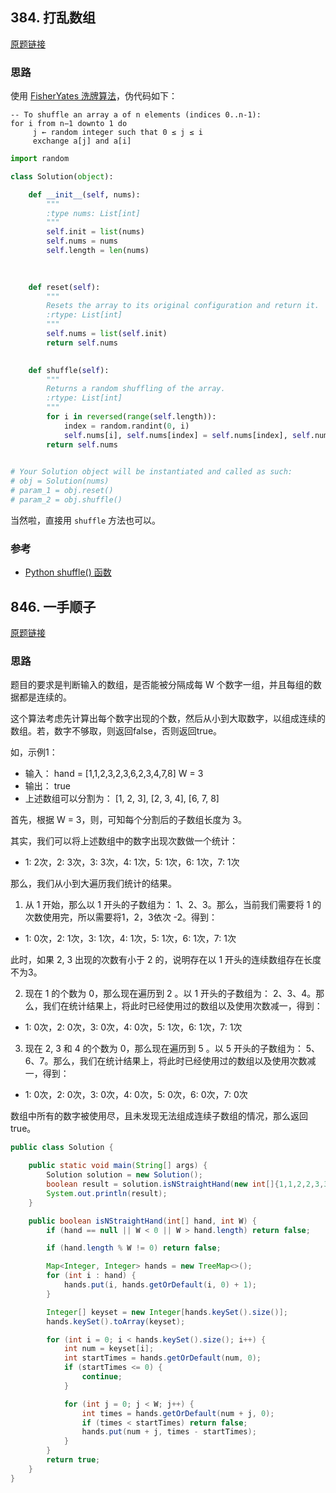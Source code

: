 ## 384. 打乱数组

[原题链接](https://leetcode-cn.com/problems/shuffle-an-array/)

### 思路

使用 [FisherYates 洗牌算法](https://en.wikipedia.org/wiki/Fisher%E2%80%93Yates_shuffle)，伪代码如下：

```
-- To shuffle an array a of n elements (indices 0..n-1):
for i from n−1 downto 1 do
     j ← random integer such that 0 ≤ j ≤ i
     exchange a[j] and a[i]
```

```python
import random

class Solution(object):

    def __init__(self, nums):
        """
        :type nums: List[int]
        """
        self.init = list(nums)
        self.nums = nums
        self.length = len(nums)
        
        

    def reset(self):
        """
        Resets the array to its original configuration and return it.
        :rtype: List[int]
        """
        self.nums = list(self.init)
        return self.nums
        

    def shuffle(self):
        """
        Returns a random shuffling of the array.
        :rtype: List[int]
        """
        for i in reversed(range(self.length)):
            index = random.randint(0, i)
            self.nums[i], self.nums[index] = self.nums[index], self.nums[i]
        return self.nums

    
# Your Solution object will be instantiated and called as such:
# obj = Solution(nums)
# param_1 = obj.reset()
# param_2 = obj.shuffle()
```

当然啦，直接用 `shuffle` 方法也可以。

### 参考

- [Python shuffle() 函数](https://www.runoob.com/python/func-number-shuffle.html)

## 846. 一手顺子

[原题链接](https://leetcode-cn.com/problems/hand-of-straights/submissions/)

### 思路

题目的要求是判断输入的数组，是否能被分隔成每 W 个数字一组，并且每组的数据都是连续的。

这个算法考虑先计算出每个数字出现的个数，然后从小到大取数字，以组成连续的数组。若，数字不够取，则返回false，否则返回true。

如，示例1：

- 输入： hand = [1,1,2,3,2,3,6,2,3,4,7,8] W = 3
- 输出： true
- 上述数组可以分割为： [1, 2, 3], [2, 3, 4], [6, 7, 8]

首先，根据 W = 3，则，可知每个分割后的子数组长度为 3。

其实，我们可以将上述数组中的数字出现次数做一个统计：

- 1: 2次，2: 3次，3: 3次，4: 1次，5: 1次，6: 1次，7: 1次

那么，我们从小到大遍历我们统计的结果。

1. 从 1 开始，那么以 1 开头的子数组为： 1、2、3。那么，当前我们需要将 1 的次数使用完，所以需要将1，2，3依次 -2。得到：

- 1: 0次，2: 1次，3: 1次，4: 1次，5: 1次，6: 1次，7: 1次

此时，如果 2, 3 出现的次数有小于 2 的，说明存在以 1 开头的连续数组存在长度不为3。

2. 现在 1 的个数为 0，那么现在遍历到 2 。以 1 开头的子数组为： 2、3、4。那么，我们在统计结果上，将此时已经使用过的数组以及使用次数减一，得到：

- 1: 0次，2: 0次，3: 0次，4: 0次，5: 1次，6: 1次，7: 1次

3. 现在 2, 3 和 4 的个数为 0，那么现在遍历到 5 。以 5 开头的子数组为： 5、6、7。那么，我们在统计结果上，将此时已经使用过的数组以及使用次数减一，得到：

- 1: 0次，2: 0次，3: 0次，4: 0次，5: 0次，6: 0次，7: 0次

数组中所有的数字被使用尽，且未发现无法组成连续子数组的情况，那么返回 true。

```java
public class Solution {

    public static void main(String[] args) {
        Solution solution = new Solution();
        boolean result = solution.isNStraightHand(new int[]{1,1,2,2,3,3}, 2);
        System.out.println(result);
    }

    public boolean isNStraightHand(int[] hand, int W) {
        if (hand == null || W < 0 || W > hand.length) return false;

        if (hand.length % W != 0) return false;

        Map<Integer, Integer> hands = new TreeMap<>();
        for (int i : hand) {
            hands.put(i, hands.getOrDefault(i, 0) + 1);
        }

        Integer[] keyset = new Integer[hands.keySet().size()];
        hands.keySet().toArray(keyset);

        for (int i = 0; i < hands.keySet().size(); i++) {
            int num = keyset[i];
            int startTimes = hands.getOrDefault(num, 0);
            if (startTimes <= 0) {
                continue;
            }

            for (int j = 0; j < W; j++) {
                int times = hands.getOrDefault(num + j, 0);
                if (times < startTimes) return false;
                hands.put(num + j, times - startTimes);
            }
        }
        return true;
    }
}
```